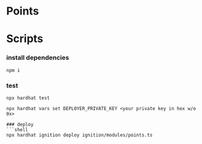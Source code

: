 # Points
# Scripts

### install dependencies
```shell
npm i
```

### test 
```shell
npx hardhat test 
```

``` set the deployer private key
npx hardhat vars set DEPLOYER_PRIVATE_KEY <your private key in hex w/o 0x>
```

```
### deploy
```shell
npx hardhat ignition deploy ignition/modules/points.ts
```

